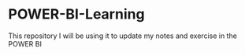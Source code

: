 # POWER-BI-Learning
This repository I will be using it to update my notes and exercise in the POWER BI
